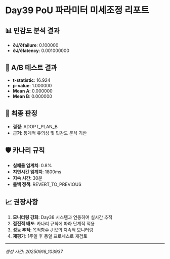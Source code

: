 # Day39 PoU 파라미터 미세조정 리포트

## 📊 민감도 분석 결과
- **∂J/∂failure**: 0.100000
- **∂J/∂latency**: 0.001000000

## 🧪 A/B 테스트 결과
- **t-statistic**: 16.924
- **p-value**: 1.000000
- **Mean A**: 0.000000
- **Mean B**: 0.000000

## 🎯 최종 판정
- **결정**: ADOPT_PLAN_B
- **근거**: 통계적 유의성 및 민감도 분석 기반

## 🛡️ 카나리 규칙
- **실패율 임계치**: 0.8%
- **지연시간 임계치**: 1800ms
- **지속 시간**: 30분
- **롤백 정책**: REVERT_TO_PREVIOUS

## 📈 권장사항
1. **모니터링 강화**: Day38 시스템과 연동하여 실시간 추적
2. **점진적 배포**: 카나리 규칙에 따라 단계적 적용
3. **성능 추적**: 목적함수 J 값의 지속적 모니터링
4. **재평가**: 1주일 후 동일 프로세스로 재검토

---
*생성 시간: 20250916_103937*
